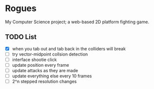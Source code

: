 # **Rogues**
My Computer Science project; a web-based 2D platform fighting game.

## TODO List
 - [x] when you tab out and tab back in the colliders will break
 - [ ] try vector-midpoint collsion detection
 - [ ] interface shootie click
 - [ ] update position every frame
 - [ ] update attacks as they are made
 - [ ] update everything else every 10 frames
 - [ ] 2^n stepped resolution changes